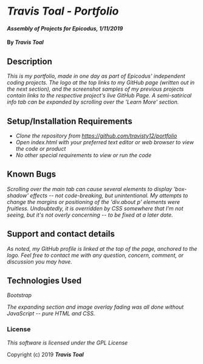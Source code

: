# _Travis Toal - Portfolio_

#### _Assembly of Projects for Epicodus, 1/11/2019_

#### By _**Travis Toal**_

## Description

_This is my portfolio, made in one day as part of Epicodus' independent coding projects._
_The logo at the top links to my GitHub page (written out in the next section), and the screenshot samples of my previous projects contain links to the respective project's live GitHub Page._
_A semi-satirical info tab can be expanded by scrolling over the 'Learn More' section._

## Setup/Installation Requirements

* _Clone the repository from https://github.com/travisty12/portfolio_
* _Open index.html with your preferred text editor or web browser to view the code or product_
* _No other special requirements to view or run the code_

## Known Bugs

_Scrolling over the main tab can cause several elements to display 'box-shadow' effects -- not code-breaking, but unintentional._
_My attempts to change the margins or positioning of the 'div.about p' elements were fruitless. Undoubtedly, it is overridden by CSS somewhere that I'm not seeing, but it's not overly concerning -- to be fixed at a later date._

## Support and contact details

_As noted, my GitHub profile is linked at the top of the page, anchored to the logo. Feel free to contact me with any question, concern, comment, or discussion you may have._

## Technologies Used

_Bootstrap_

_The expanding section and image overlay fading was all done without JavaScript -- pure HTML and CSS._

### License

*This software is licensed under the GPL License*

Copyright (c) 2019 **_Travis Toal_**
